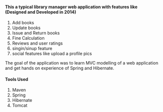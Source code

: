 #### This a typical library manager web application with features like (Designed and Developed in 2014)
1. Add books
2. Update books
3. Issue and Return books
4. Fine Calculation
5. Reviews and user ratings
6. singin/sinup feature
7. social features like upload a profile pics

The goal of the application was to learn MVC modelling of a web application and get hands on experience of Spring and Hibernate.
 #### Tools Used
 1. Maven
 2. Spring
 3. Hibernate
 4. Tomcat
